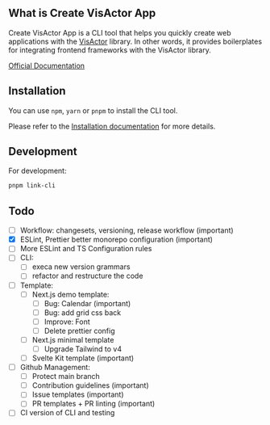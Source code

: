 ## What is Create VisActor App

Create VisActor App is a CLI tool that helps you quickly create web applications with the [VisActor](https://visactor.io) library. In other words, it provides boilerplates for integrating frontend frameworks with the VisActor library.

[Official Documentation](https://cva.mengxi.work/docs)

## Installation

You can use `npm`, `yarn` or `pnpm` to install the CLI tool.

Please refer to the [Installation documentation](https://cva.mengxi.work/docs/installation) for more details.

## Development

For development:

```bash
pnpm link-cli
```

## Todo

- [ ] Workflow: changesets, versioning, release workflow (important)
- [x] ESLint, Prettier better monorepo configuration (important)
- [ ] More ESLint and TS Configuration rules
- [ ] CLI:
  - [ ] execa new version grammars
  - [ ] refactor and restructure the code
- [ ] Template:
  - [ ] Next.js demo template:
    - [ ] Bug: Calendar (important)
    - [ ] Bug: add grid css back
    - [ ] Improve: Font
    - [ ] Delete prettier config
  - [ ] Next.js minimal template
    - [ ] Upgrade Tailwind to v4
  - [ ] Svelte Kit template (important)
- [ ] Github Management:
  - [ ] Protect main branch
  - [ ] Contribution guidelines (important)
  - [ ] Issue templates (important)
  - [ ] PR templates + PR linting (important)
- [ ] CI version of CLI and testing
